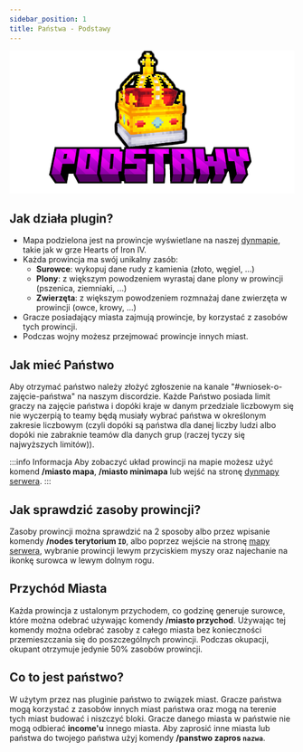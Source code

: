 ```yaml
---
sidebar_position: 1
title: Państwa - Podstawy
---
```


![Podstawy](./img/podstawy.png)
## Jak działa plugin?
- Mapa podzielona jest na prowincje wyświetlane na naszej [dynmapie](https://mapa.kartelore.eu/), takie jak w grze Hearts of Iron IV.
- Każda prowincja ma swój unikalny zasób:
	- **Surowce**: wykopuj dane rudy z kamienia (złoto, węgiel, ...)
	- **Plony**: z większym powodzeniem wyrastaj dane plony w prowincji (pszenica, ziemniaki, ...)
	- **Zwierzęta**: z większym powodzeniem rozmnażaj dane zwierzęta w prowincji (owce, krowy, ...)
- Gracze posiadający miasta zajmują prowincje, by korzystać z zasobów tych prowincji.
- Podczas wojny możesz przejmować prowincje innych miast.

## Jak mieć Państwo
Aby otrzymać państwo należy złożyć zgłoszenie na kanale "#wniosek-o-zajęcie-państwa" na naszym discordzie. Każde Państwo posiada limit graczy na zajęcie państwa i dopóki kraje w danym przedziale liczbowym się nie wyczerpią to teamy będą musiały wybrać państwa w określonym zakresie liczbowym (czyli dopóki są państwa dla danej liczby ludzi albo dopóki nie zabraknie teamów dla danych grup (raczej tyczy się najwyższych limitów)).

:::info Informacja
Aby zobaczyć układ prowincji na mapie możesz użyć komend **/miasto mapa**, **/miasto minimapa** lub wejść na stronę [dynmapy serwera](https://mapa.kartelore.eu/).
:::

## Jak sprawdzić zasoby prowincji?
Zasoby prowincji można sprawdzić na 2 sposoby albo przez wpisanie komendy **/nodes terytorium `ID`**, albo poprzez wejście na stronę [mapy serwera](https://mapa.kartelore.eu/), wybranie prowincji lewym przyciskiem myszy oraz najechanie na ikonkę surowca w lewym dolnym rogu.

## Przychód Miasta
Każda prowincja z ustalonym przychodem, co godzinę generuje surowce, które można odebrać używając komendy **/miasto przychod**. Używając tej komendy można odebrać zasoby z całego miasta bez konieczności przemieszczania się do poszczególnych prowincji. Podczas okupacji, okupant otrzymuje jedynie 50% zasobów prowincji.

## Co to jest państwo?
W użytym przez nas pluginie państwo to związek miast. Gracze państwa mogą korzystać z zasobów innych miast państwa oraz mogą na terenie tych miast budować i niszczyć bloki. Gracze danego miasta w państwie nie mogą odbierać **income'u** innego miasta. Aby zaprosić inne miasta lub państwa do twojego państwa użyj komendy **/panstwo zapros `nazwa`**.